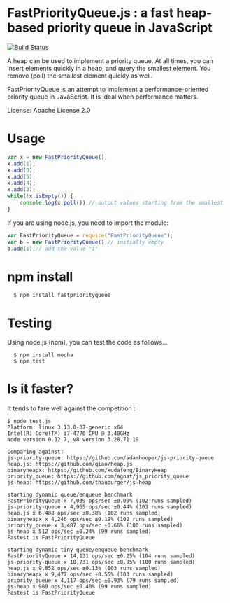 # FastPriorityQueue.js : a fast heap-based priority queue in JavaScript
[![Build Status](https://travis-ci.org/lemire/FastPriorityQueue.js.png)](https://travis-ci.org/lemire/FastPriorityQueue.js)

A heap can be used to implement a priority queue. At all times, you can insert
elements quickly in a heap, and query the smallest element. You remove (poll)
the smallest element quickly as well.

FastPriorityQueue is an attempt to implement a performance-oriented priority queue
in JavaScript. It is ideal when performance matters.

License: Apache License 2.0



Usage
===

```javascript
var x = new FastPriorityQueue();
x.add(1);
x.add(0);
x.add(5);
x.add(4);
x.add(3);
while(!x.isEmpty()) {
    console.log(x.poll());// output values starting from the smallest
}
```

If you are using node.js, you need to import the module:

```javascript
var FastPriorityQueue = require("FastPriorityQueue");
var b = new FastPriorityQueue();// initially empty
b.add(1);// add the value "1"
```
npm install
===

      $ npm install fastpriorityqueue

Testing
===

Using node.js (npm), you can test the code as follows...

      $ npm install mocha
      $ npm test

Is it faster?
===

It tends to fare well against the competition :

```
$ node test.js
Platform: linux 3.13.0-37-generic x64
Intel(R) Core(TM) i7-4770 CPU @ 3.40GHz
Node version 0.12.7, v8 version 3.28.71.19

Comparing against:
js-priority-queue: https://github.com/adamhooper/js-priority-queue
heap.js: https://github.com/qiao/heap.js
binaryheapx: https://github.com/xudafeng/BinaryHeap
priority_queue: https://github.com/agnat/js_priority_queue
js-heap: https://github.com/thauburger/js-heap

starting dynamic queue/enqueue benchmark
FastPriorityQueue x 7,039 ops/sec ±0.09% (102 runs sampled)
js-priority-queue x 4,965 ops/sec ±0.44% (103 runs sampled)
heap.js x 6,488 ops/sec ±0.38% (102 runs sampled)
binaryheapx x 4,246 ops/sec ±0.19% (102 runs sampled)
priority_queue x 3,487 ops/sec ±0.66% (100 runs sampled)
js-heap x 512 ops/sec ±0.24% (99 runs sampled)
Fastest is FastPriorityQueue

starting dynamic tiny queue/enqueue benchmark
FastPriorityQueue x 14,131 ops/sec ±0.25% (104 runs sampled)
js-priority-queue x 10,731 ops/sec ±0.95% (100 runs sampled)
heap.js x 9,852 ops/sec ±0.13% (103 runs sampled)
binaryheapx x 9,477 ops/sec ±0.55% (103 runs sampled)
priority_queue x 4,117 ops/sec ±6.93% (79 runs sampled)
js-heap x 989 ops/sec ±0.40% (99 runs sampled)
Fastest is FastPriorityQueue

```
